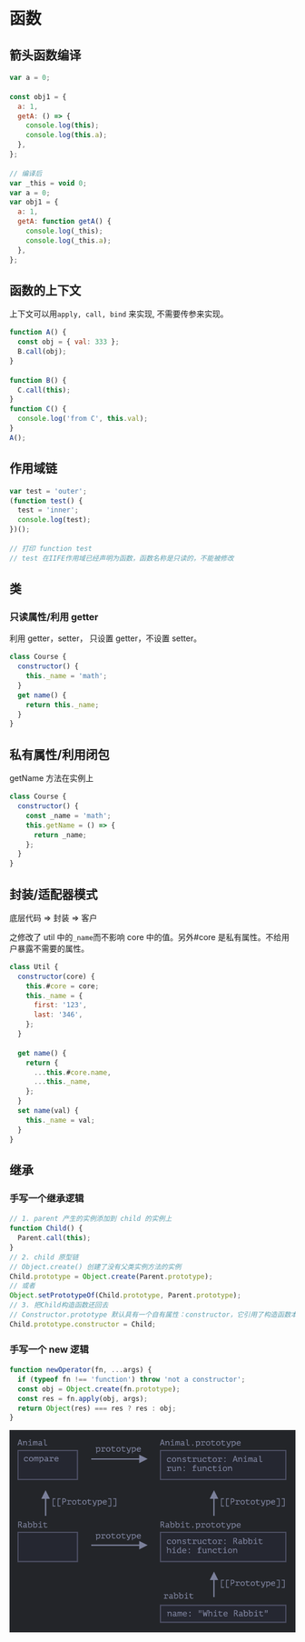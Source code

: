 # 函数

## 箭头函数编译

```js
var a = 0;

const obj1 = {
  a: 1,
  getA: () => {
    console.log(this);
    console.log(this.a);
  },
};

// 编译后
var _this = void 0;
var a = 0;
var obj1 = {
  a: 1,
  getA: function getA() {
    console.log(_this);
    console.log(_this.a);
  },
};
```

## 函数的上下文

上下文可以用`apply, call, bind` 来实现, 不需要传参来实现。

```js
function A() {
  const obj = { val: 333 };
  B.call(obj);
}

function B() {
  C.call(this);
}
function C() {
  console.log('from C', this.val);
}
A();
```

## 作用域链

```js
var test = 'outer';
(function test() {
  test = 'inner';
  console.log(test);
})();

// 打印 function test
// test 在IIFE作用域已经声明为函数，函数名称是只读的，不能被修改
```

## 类

### 只读属性/利用 getter

利用 getter，setter， 只设置 getter，不设置 setter。

```js
class Course {
  constructor() {
    this._name = 'math';
  }
  get name() {
    return this._name;
  }
}
```

## 私有属性/利用闭包

getName 方法在实例上

```js
class Course {
  constructor() {
    const _name = 'math';
    this.getName = () => {
      return _name;
    };
  }
}
```

## 封装/适配器模式

底层代码 => 封装 => 客户

之修改了 util 中的`_name`而不影响 core 中的值。另外#core 是私有属性。不给用户暴露不需要的属性。

```js
class Util {
  constructor(core) {
    this.#core = core;
    this._name = {
      first: '123',
      last: '346',
    };
  }

  get name() {
    return {
      ...this.#core.name,
      ...this._name,
    };
  }
  set name(val) {
    this._name = val;
  }
}
```

## 继承

### 手写一个继承逻辑

```js
// 1. parent 产生的实例添加到 child 的实例上
function Child() {
  Parent.call(this);
}
// 2. child 原型链
// Object.create() 创建了没有父类实例方法的实例
Child.prototype = Object.create(Parent.prototype);
// 或者
Object.setPrototypeOf(Child.prototype, Parent.prototype);
// 3. 把Child构造函数还回去
// Constructor.prototype 默认具有一个自有属性：constructor，它引用了构造函数本身
Child.prototype.constructor = Child;
```

### 手写一个 new 逻辑

```js
function newOperator(fn, ...args) {
  if (typeof fn !== 'function') throw 'not a constructor';
  const obj = Object.create(fn.prototype);
  const res = fn.apply(obj, args);
  return Object(res) === res ? res : obj;
}
```

![class-inherite](/images/class-inherite.png)
